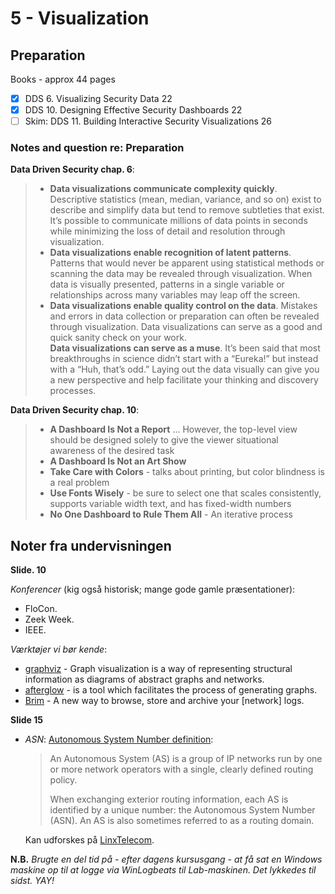 # 5 - Visualization

## Preparation

Books - approx 44 pages

* [x] DDS 6. Visualizing Security Data 22
* [x] DDS 10. Designing Effective Security Dashboards 22   
* [ ] Skim: DDS 11. Building Interactive Security Visualizations 26   

### Notes and question re: Preparation

**Data Driven Security chap. 6**:   

> - **Data visualizations communicate complexity quickly**. Descriptive statistics (mean, median, variance, and so on) exist to describe and simplify data but tend to remove subtleties that exist. It’s possible to communicate millions of data points in seconds while minimizing the loss of detail and resolution through visualization.   
> - **Data visualizations enable recognition of latent patterns**. Patterns that would never be apparent using statistical methods or scanning the data may be revealed through visualization. When data is visually presented, patterns in a single variable or relationships across many variables may leap off the screen.   
> - **Data visualizations enable quality control on the data**. Mistakes and errors in data collection or preparation can often be revealed through visualization. Data visualizations can serve as a good and quick sanity check on your work.   
> **Data visualizations can serve as a muse**. It’s been said that most breakthroughs in science didn’t start with a “Eureka!” but instead with a “Huh, that’s odd.” Laying out the data visually can give you a new perspective and help facilitate your thinking and discovery processes.   

**Data Driven Security chap. 10**:   

> - **A Dashboard Is Not a Report** ... However, the top-level view should be designed solely to give the viewer situational awareness of the desired task   
> - **A Dashboard Is Not an Art Show**    
> - **Take Care with Colors** - talks about printing, but color blindness is a real problem    
> - **Use Fonts Wisely** - be sure to select one that scales consistently, supports variable width text, and has fixed-width numbers    
> - **No One Dashboard to Rule Them All** - An iterative process    

## Noter fra undervisningen

**Slide. 10**

*Konferencer* (kig også historisk; mange gode gamle præsentationer):
- FloCon.
- Zeek Week.
- IEEE.

*Værktøjer vi bør kende*:   
- [graphviz](https://graphviz.org/) - Graph visualization is a way of representing structural information as diagrams of abstract graphs and networks.   
- [afterglow](http://afterglow.sourceforge.net/) -  is a tool which facilitates the process of generating graphs.   
- [Brim](https://www.brimsecurity.com/) - A new way to browse, store and archive your [network] logs.    

**Slide 15**

- *ASN*: [Autonomous System Number definition](https://www.ripe.net/manage-ips-and-asns/as-numbers):
  > An Autonomous System (AS) is a group of IP networks run by one or more network operators with a single, clearly defined routing policy.   
  >
  > When exchanging exterior routing information, each AS is identified by a unique number: the Autonomous System Number (ASN). An AS is also sometimes referred to as a routing domain.

  Kan udforskes på [LinxTelecom](https://lg.linxtelecom.com/).


**N.B.** *Brugte en del tid på - efter dagens kursusgang - at få sat en Windows maskine op til at logge via WinLogbeats til Lab-maskinen. Det lykkedes til sidst. YAY!*
